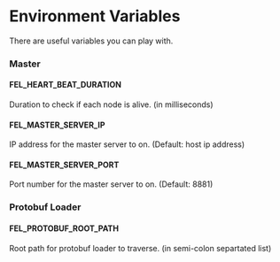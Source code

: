 # Environment Variables

There are useful variables you can play with.

### Master

#### FEL_HEART_BEAT_DURATION

Duration to check if each node is alive. (in milliseconds)

#### FEL_MASTER_SERVER_IP

IP address for the master server to on. (Default: host ip address)

#### FEL_MASTER_SERVER_PORT

Port number for the master server to on. (Default: 8881)

### Protobuf Loader

#### FEL_PROTOBUF_ROOT_PATH

Root path for protobuf loader to traverse. (in semi-colon separtated list)